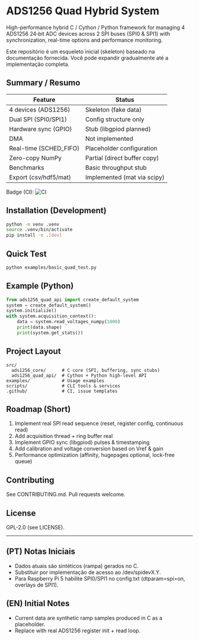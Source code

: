 # ADS1256 Quad Hybrid System

High-performance hybrid C / Cython / Python framework for managing 4 ADS1256 24‑bit ADC devices across 2 SPI buses (SPI0 & SPI1) with synchronization, real-time options and performance monitoring.

Este repositório é um esqueleto inicial (skeleton) baseado na documentação fornecida. Você pode expandir gradualmente até a implementação completa.

## Summary / Resumo

| Feature | Status |
|---------|--------|
| 4 devices (ADS1256) | Skeleton (fake data) |
| Dual SPI (SPI0/SPI1) | Config structure only |
| Hardware sync (GPIO) | Stub (libgpiod planned) |
| DMA | Not implemented |
| Real-time (SCHED_FIFO) | Placeholder configuration |
| Zero-copy NumPy | Partial (direct buffer copy) |
| Benchmarks | Basic throughput stub |
| Export (csv/hdf5/mat) | Implemented (mat via scipy) |

Badge (CI): ![CI](https://github.com/pedroseabra27/ads1256-quad-hybrid/actions/workflows/ci.yml/badge.svg)

## Installation (Development)

```bash
python -m venv .venv
source .venv/bin/activate
pip install -e .[dev]
```

## Quick Test

```bash
python examples/basic_quad_test.py
```

## Example (Python)

```python
from ads1256_quad_api import create_default_system
system = create_default_system()
system.initialize()
with system.acquisition_context():
    data = system.read_voltages_numpy(1000)
    print(data.shape)
    print(system.get_stats())
```

## Project Layout

```
src/
  ads1256_core/      # C core (SPI, buffering, sync stubs)
  ads1256_quad_api/  # Cython + Python high-level API
examples/            # Usage examples
scripts/             # CLI tools & services
.github/             # CI, issue templates
```

## Roadmap (Short)

1. Implement real SPI read sequence (reset, register config, continuous read)
2. Add acquisition thread + ring buffer real
3. Implement GPIO sync (libgpiod) pulses & timestamping
4. Add calibration and voltage conversion based on Vref & gain
5. Performance optimization (affinity, hugepages optional, lock-free queue)

## Contributing

See CONTRIBUTING.md. Pull requests welcome.

## License

GPL-2.0 (see LICENSE).

---

## (PT) Notas Iniciais
- Dados atuais são sintéticos (rampa) gerados no C.
- Substituir por implementação de acesso ao /dev/spidevX.Y.
- Para Raspberry Pi 5 habilite SPI0/SPI1 no config.txt (dtparam=spi=on, overlays de SPI1).

## (EN) Initial Notes
- Current data are synthetic ramp samples produced in C as a placeholder.
- Replace with real ADS1256 register init + read loop.
